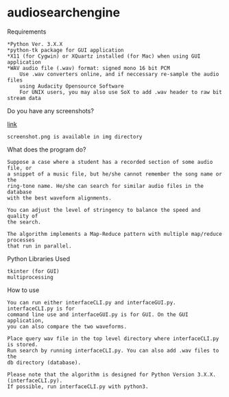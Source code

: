 audiosearchengine
=================

Requirements

	*Python Ver. 3.X.X
	*python-tk package for GUI application
	*X11 (for Cygwin) or XQuartz installed (for Mac) when using GUI application
	*WAV audio file (.wav) format: signed mono 16 bit PCM
		Use .wav converters online, and if neccessary re-sample the audio files
		using Audacity Opensource Software 
		For UNIX users, you may also use SoX to add .wav header to raw bit stream data

Do you have any screenshots?
	
[link](https://github.com/hyunwookshin/audiosearchengine/tree/master/img/screenshot.png)

	screenshot.png is available in img directory

What does the program do?

	Suppose a case where a student has a recorded section of some audio file, or
	a snippet of a music file, but he/she cannot remember the song name or the 
	ring-tone name. He/she can search for similar audio files in the database 
	with the best waveform alignments. 
	
	You can adjust the level of stringency to balance the speed and quality of
	the search.
	
	The algorithm implements a Map-Reduce pattern with multiple map/reduce processes
	that run in parallel.

Python Libraries Used

	tkinter (for GUI)
	multiprocessing

How to use

	You can run either interfaceCLI.py and interfaceGUI.py. interfaceCLI.py is for
	command line use and interfaceGUI.py is for GUI. On the GUI application,
	you can also compare the two waveforms.

	Place query wav file in the top level directory where interfaceCLI.py is stored.
	Run search by running interfaceCLI.py. You can also add .wav files to the
	db directory (database). 

	Please note that the algorithm is designed for Python Version 3.X.X. (interfaceCLI.py).
	If possible, run interfaceCLI.py with python3.

